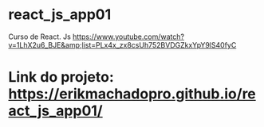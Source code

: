 # react_js_app01
Curso de React. Js https://www.youtube.com/watch?v=1LhX2u6_BJE&amp;list=PLx4x_zx8csUh752BVDGZkxYpY9lS40fyC

# Link do projeto: https://erikmachadopro.github.io/react_js_app01/
